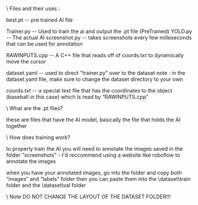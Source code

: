 \\ Files and their uses :

best.pt -- pre trained AI file

Trainer.py -- Used to train the ai and output the .pt file (PreTrained)
YOLO.py -- The actual AI
screenshot.py -- takes screenshots every few milleseconds that can be used for annotation

RAWINPUTS.cpp -- A C++ file that reads off of coords.txt to dynamically move the cursor

dataset.yaml -- used to direct "trainer.py" over to the dataset
	note : in the dataset.yaml file, make sure to change the dataset directory to your own

coords.txt -- a special text file that has the coordinates to the object (baseball in this case) which ïs read by “RAWINPUTS.cpp”

\\ What are the .pt files?

these are files that have the AI model, basically the file that holds the AI together

\\ How does training work?

to properly train the AI you will need to annotate the images saved in the folder "screenshots"
	- I'd reccommend using a website like roboflow to annotate the images

when you have your annotated images, go into the folder and copy both “images” and “labels” folder then you can paste them into the
	\dataset\train folder and the
	\dataset\val folder

\\ Note
DO NOT CHANGE THE LAYOUT OF THE DATASET FOLDER!!!


